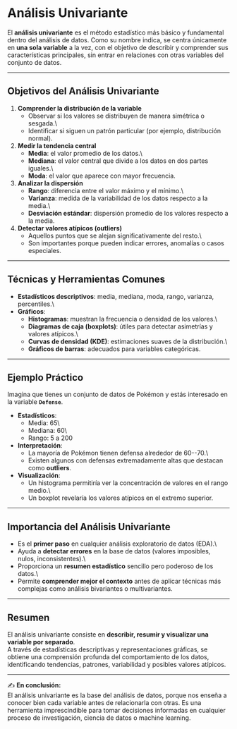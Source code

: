 # Análisis Univariante

El **análisis univariante** es el método estadístico más básico y
fundamental dentro del análisis de datos. Como su nombre indica, se
centra únicamente en **una sola variable** a la vez, con el objetivo de
describir y comprender sus características principales, sin entrar en
relaciones con otras variables del conjunto de datos.

------------------------------------------------------------------------

## Objetivos del Análisis Univariante

1.  **Comprender la distribución de la variable**
    -   Observar si los valores se distribuyen de manera simétrica o
        sesgada.\
    -   Identificar si siguen un patrón particular (por ejemplo,
        distribución normal).
2.  **Medir la tendencia central**
    -   **Media**: el valor promedio de los datos.\
    -   **Mediana**: el valor central que divide a los datos en dos
        partes iguales.\
    -   **Moda**: el valor que aparece con mayor frecuencia.
3.  **Analizar la dispersión**
    -   **Rango**: diferencia entre el valor máximo y el mínimo.\
    -   **Varianza**: medida de la variabilidad de los datos respecto a
        la media.\
    -   **Desviación estándar**: dispersión promedio de los valores
        respecto a la media.
4.  **Detectar valores atípicos (outliers)**
    -   Aquellos puntos que se alejan significativamente del resto.\
    -   Son importantes porque pueden indicar errores, anomalías o casos
        especiales.

------------------------------------------------------------------------

## Técnicas y Herramientas Comunes

-   **Estadísticos descriptivos**: media, mediana, moda, rango,
    varianza, percentiles.\
-   **Gráficos**:
    -   **Histogramas**: muestran la frecuencia o densidad de los
        valores.\
    -   **Diagramas de caja (boxplots)**: útiles para detectar
        asimetrías y valores atípicos.\
    -   **Curvas de densidad (KDE)**: estimaciones suaves de la
        distribución.\
    -   **Gráficos de barras**: adecuados para variables categóricas.

------------------------------------------------------------------------

## Ejemplo Práctico

Imagina que tienes un conjunto de datos de Pokémon y estás interesado en
la variable **`Defense`**.

-   **Estadísticos**:
    -   Media: 65\
    -   Mediana: 60\
    -   Rango: 5 a 200
-   **Interpretación**:
    -   La mayoría de Pokémon tienen defensa alrededor de 60--70.\
    -   Existen algunos con defensas extremadamente altas que destacan
        como **outliers**.
-   **Visualización**:
    -   Un histograma permitiría ver la concentración de valores en el
        rango medio.\
    -   Un boxplot revelaría los valores atípicos en el extremo
        superior.

------------------------------------------------------------------------

## Importancia del Análisis Univariante

-   Es el **primer paso** en cualquier análisis exploratorio de datos
    (EDA).\
-   Ayuda a **detectar errores** en la base de datos (valores
    imposibles, nulos, inconsistentes).\
-   Proporciona un **resumen estadístico** sencillo pero poderoso de los
    datos.\
-   Permite **comprender mejor el contexto** antes de aplicar técnicas
    más complejas como análisis bivariantes o multivariantes.

------------------------------------------------------------------------

## Resumen

El análisis univariante consiste en **describir, resumir y visualizar
una variable por separado**.\
A través de estadísticas descriptivas y representaciones gráficas, se
obtiene una comprensión profunda del comportamiento de los datos,
identificando tendencias, patrones, variabilidad y posibles valores
atípicos.

------------------------------------------------------------------------

✍️ **En conclusión:**\
El análisis univariante es la base del análisis de datos, porque nos
enseña a conocer bien cada variable antes de relacionarla con otras. Es
una herramienta imprescindible para tomar decisiones informadas en
cualquier proceso de investigación, ciencia de datos o machine learning.
